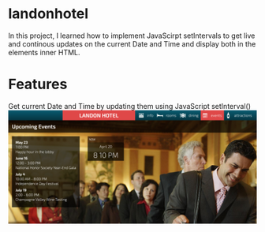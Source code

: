 # landonhotel

In this project, I learned how to implement JavaScirpt setIntervals to get live and continous updates
on the current Date and Time and display both in the elements inner HTML.

# Features
Get current Date and Time by updating them using JavaScript setInterval()
![Submit Form Disabled](assets/screenshot-1.png)

